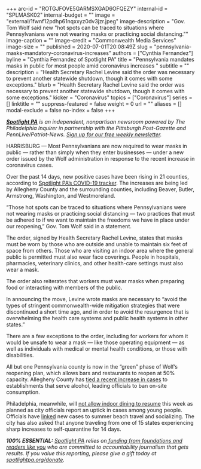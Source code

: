 +++
arc-id = "ROTGJFOVE5GARMSXGAD6OFQEZY"
internal-id = "SPLMASK02"
internal-budget = ""
image = "external/1fwnf12pdhp61nqxxyz0dv3jzr.jpeg"
image-description = "Gov. Tom Wolf said new \"hot spots can be traced to situations where Pennsylvanians were not wearing masks or practicing social distancing.\""
image-caption = ""
image-credit = "Commonwealth Media Services"
image-size = ""
published = 2020-07-01T20:08:49Z
slug = "pennsylvania-masks-mandatory-coronavirus-increases"
authors = ["Cynthia Fernandez"]
byline = "Cynthia Fernandez of Spotlight PA"
title = "Pennsylvania mandates masks in public for most people amid coronavirus increases "
subtitle = ""
description = "Health Secretary Rachel Levine said the order was necessary to prevent another statewide shutdown, though it comes with some exceptions."
blurb = "Health Secretary Rachel Levine said the order was necessary to prevent another statewide shutdown, though it comes with some exceptions."
kicker = "Coronavirus"
topics = ["Coronavirus"]
series = []
linktitle = ""
suppress-featured = false
weight = 0
url = ""
aliases = []
modal-exclude = false
no-index = false
+++

<a href="https://lesspage.com/"><i><b>Spotlight PA</b></i></a><i> is an independent, nonpartisan newsroom powered by The Philadelphia Inquirer in partnership with the Pittsburgh Post-Gazette and PennLive/Patriot-News. </i><a href="https://lesspage.com/newsletters"><i>Sign up for our free weekly newsletter</i></a><i>.</i>

HARRISBURG — Most Pennsylvanians are now required to wear masks in public — rather than simply when they enter businesses — under a new order issued by the Wolf administration in response to the recent increase in coronavirus cases.

Over the past 14 days, new positive cases have been rising in 21 counties, according to <a href="https://lesspage.com/news/2020/03/pa-coronavirus-updates-cases-map-live-tracker/">Spotlight PA’s COVID-19 tracker</a>. The increases are being led by Allegheny County and the surrounding counties, including Beaver, Butler, Armstrong, Washington, and Westmoreland.

“Those hot spots can be traced to situations where Pennsylvanians were not wearing masks or practicing social distancing — two practices that must be adhered to if we want to maintain the freedoms we have in place under our reopening,” Gov. Tom Wolf said in a statement. 

The order, signed by Health Secretary Rachel Levine, states that masks must be worn by those who are outside and unable to maintain six feet of space from others. Those who are visiting an indoor area where the general public is permitted must also wear face coverings. People in hospitals, pharmacies, veterinary clinics, and other health-care settings must also wear a mask.

The order also reiterates that workers must wear masks when preparing food or interacting with members of the public. 

<script src="https://lesspage.com/embed.js" async></script><div data-spl-embed-version="1" data-spl-src="https://lesspage.com/embeds/donate/"></div>


In announcing the move, Levine wrote masks are necessary to “avoid the types of stringent commonwealth-wide mitigation strategies that were discontinued a short time ago, and in order to avoid the resurgence that is overwhelming the health care systems and public health systems in other states.”

There are a few exceptions to the order, including for workers for whom it would be unsafe to wear a mask — like those operating equipment — as well as individuals with medical or mental health conditions, or those with disabilities.

<script src="https://lesspage.com/embed.js" async></script><div data-spl-embed-version="1" data-spl-src="https://lesspage.com/embeds/newsletter/"></div>


All but one Pennsylvania county is now in the “green” phase of Wolf’s reopening plan, which allows bars and restaurants to reopen at 50% capacity. Allegheny County has <a href="https://pittsburgh.cbslocal.com/2020/06/29/spike-in-coronavirus-cases-linked-to-bars-not-protests/">tied a recent increase in cases</a> to establishments that serve alcohol, leading officials to ban on-site consumption.

Philadelphia, meanwhile, will <a href="https://www.inquirer.com/health/coronavirus/coronavirus-covid-19-philadelphia-indoor-dining-philly-gyms-reopening-nj-delaware-beaches-spread-20200630.html" target="_blank">not allow indoor dining to resume</a> this week as planned as city officials report an uptick in cases among young people. Officials have <a href="https://www.fox29.com/news/philadelphia-pauses-some-reopening-plans-including-indoor-dining-gyms-after-rise-in-cases">linked</a> new cases to summer beach travel and socializing. The city has also asked that anyone traveling from one of 15 states experiencing sharp increases to self-quarantine for 14 days.

<i><b>100% ESSENTIAL:</b></i> <a href="https://lesspage.com/"><i>Spotlight PA</i></a><i> relies on</i><a href="https://lesspage.com/support"><i> funding from foundations and readers like you</i></a><i> who are committed to accountability journalism that gets results. If you value this reporting, please give a gift today at </i><a href="http://spotlightpa.org/donate"><i>spotlightpa.org/donate</i></a><i>.</i>

<script src="https://lesspage.com/embed.js" async></script><div data-spl-embed-version="1" data-spl-src="https://lesspage.com/embeds/tips/?tip_text=Do%20you%20have%20a%20tip%20about%20%3Cb%3Ehow%20Pa.'s%20government%20is%20responding%20to%20the%20coronavirus%3C%2Fb%3E%3F%20Tell%20us."></div>
